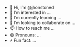 - 👋 Hi, I’m @jhonstoned
- 👀 I’m interested in ...
- 🌱 I’m currently learning ...
- 💞️ I’m looking to collaborate on ...
- 📫 How to reach me ...
- 😄 Pronouns: ...
- ⚡ Fun fact: ...

<!---
jhonstoned/jhonstoned is a ✨ special ✨ repository because its `README.md` (this file) appears on your GitHub profile.
You can click the Preview link to take a look at your changes.
--->
